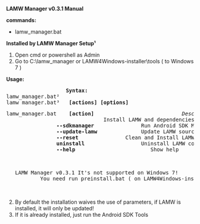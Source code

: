 **LAMW Manager v0.3.1 Manual**


**commands:**
<p>
	<ul>
		<li>lamw_manager.bat</li>
	</ul>
</p>


</pre>

**Installed by LAMW Manager Setup¹**

<ol>
	<li> Open cmd or powershell as Admin</li>
	<li> Go to C:\lamw_manager or LAMW4Windows-installer\tools ( to Windows 7 )</li>
</ol>




**Usage:**
<pre>					<Strong>Syntax:</Strong>
lamw_manager.bat²
lamw_manager.bat³ 	<strong>[actions]</strong> <strong>[options]</strong> </pre>

<p>
<pre>
lamw_manager.bat    <strong>[action]</strong>                            <em>Description</em>
							   Install LAMW and dependencies
				<strong>--sdkmanager</strong>               Run Android SDK Manager 
				<strong>--update-lamw</strong>              Update LAMW sources and rebuild Lazarus IDE
				<strong>--reset</strong>			   Clean and Install LAMW
				<strong>uninstall</strong>                  Uninstall LAMW completely and erase all settings.
				<strong>--help</strong>                 	   Show help
	</pre>
</p>

<p>
	<ol>
		<pre>
		<li>LAMW Manager v0.3.1 It's not supported on Windows 7!
		You need run preinstall.bat ( on LAMW4Windows-installer\tools) to install/run lamw_manager.bat!</li>
		</pre>
		<li>By default the installation waives the use of parameters, if LAMW is installed, it will only be updated!</li>
		<li>If it is already installed, just run the Android SDK Tools</li>
	</ol>
</p>

